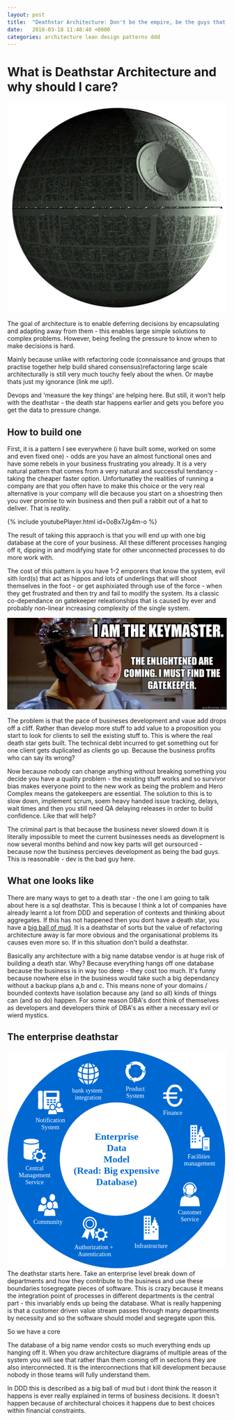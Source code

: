 ```yaml
---
layout: post
title:  "Deathstar Architecture: Don't be the empire, be the guys that go around blowing shit up!?"
date:   2018-03-18 11:40:48 +0000
categories: architecture lean design patterns ddd
---
```


# What is Deathstar Architecture and why should I care?

![Deathstar](/images/deathstar/deathstar.jpg)

The goal of architecture is to enable deferring decisions by encapsulating and adapting away from them - this enables large simple solutions to complex problems. However, being feeling the pressure to know when to make decisions is hard.

Mainly because unlike with refactoring code (connaissance and groups that practise together help build shared consensus)refactoring large scale architecturally is still very much touchy feely about the when. Or maybe thats just my ignorance (link me up!).

Devops and 'measure the key things' are helping here. But still, it won't help with the deathstar - the death star happens earlier and gets you before you get the data to pressure change.

## How to build one
First, it is a pattern I see everywhere (i have built some, worked on some and even fixed one) - odds are you have an almost functional ones and have some rebels in your business frustrating you already. It is a very natural pattern that comes from a very natural and successful tendancy - taking the cheaper faster option. Unfortunatley the realities of running a company are that you often have to make this choice or the very real alternative is your company will die because you start on a shoestring then you over promise to win business and then pull a rabbit out of a hat to deliver. That is *reality*.

{% include youtubePlayer.html id=0oBx7Jg4m-o %}

The result of taking this appraoch is that you will end up with one big database at the core of your business. All these different processes hanging off it, dipping in and modifying state for other unconnected processes to do more work with.

The cost of this pattern is you have 1-2 emporers that know the system, evil sith lord(s) that act as hippos and lots of underlings that will shoot themselves in the foot - or get asphixiated through use of the force - when they get frustrated and then try and fail to modify the system. Its a classic co-dependance on gatekeeper releationships that is caused by ever and probably non-linear increasing complexity of the single system.

![Keymaster](/images/deathstar/keymaster.jpg)

The problem is that the pace of busineses development and vaue add drops off a cliff. Rather than develop more stuff to add value to a proposition you start to look for clients to sell the existing stuff to. This is where the real death star gets built. The technical debt incurred to get something out for one client gets duplicated as clients go up. Because the business profits who can say its wrong?

Now because nobody can change anything without breaking something you decide you have a quality problem - the existing stuff works and so survivor bias makes everyone point to the new work as being the problem and Hero Complex means the gatekeepers are essential. The solution to this is to slow down, implement scrum, soem heavy handed issue tracking, delays, wait times and then you still need QA delaying releases in order to build confidence. Like that will help?

The criminal part is that because the business never slowed down it is literally impossible to meet the current businesses needs as development is now several months behind and now key parts will get oursourced - because now the business percieves development as being the bad guys. This is reasonable - dev is the bad guy here.

## What one looks like

There are many ways to get to a death star - the one I am going to talk about here is a sql deathstar. This is because I think a lot of companies have already learnt a lot from DDD and seperation of contexts and thinking about aggregates. If this has not happened then you dont have a death star, you have a [big ball of mud](https://en.wikipedia.org/wiki/Big_ball_of_mud). It is a deathstar of sorts but the value of refactoring architecture away is far more obvious and the organisational problems its causes even more so. If in this situation don't build a deathstar.

Basically any architecture with a big name databse vendor is at huge risk of building a death star. Why? Because everything hangs off one database because the business is in way too deep - they cost too much. It's funny because nowhere else in the business would take such a big dependancy without a backup plans a,b and c. This means none of your domains / bounded contexts have isolation because any (and so all) kinds of things can (and so do) happen. For some reason DBA's dont think of themselves as developers and developers think of DBA's as either a necessary evil or wierd mystics.

## The enterprise deathstar
![Enterprise Death Star](/images/deathstar/deathstar-database-enterprise.png)
The deathstar starts here. Take an enterprise level break down of departments and how they contribute to the business and use these boundaries tosegregate pieces of software. This is crazy because it means the integration point of processes in different departments is the central part - this invariably ends up being the database. What is really happening is that a customer driven value stream passes through many departments by necessity and so the software should model and segregate upon this.

So we have a core

The database of a big name vendor costs so much everything ends up hanging off it. When you draw architecture diagrams of multiple areas of the system you will see that rather than them coming off in sections they are also interconnected. It is the interconnections that kill development because nobody in those teams will fully understand them.

In DDD this is described as a big ball of mud but i dont think the reason it happens is ever really explained in terms of business decisions. It doesn't happen because of architectural choices it happens due to best choices within financial constraints.

#